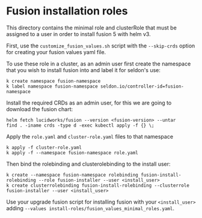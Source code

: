 # Fusion installation roles

This directory contains the minimal role and clusterRole that must be assigned to
a user in order to install fusion 5 with helm v3.

First, use the `customize_fusion_values.sh` script with the `--skip-crds` option for creating your fusion values yaml file.

To use these role in a cluster, as an admin user first create the namespace that you wish to
install fusion into and label it for seldon's use:

```
k create namespace fusion-namespace
k label namespace fusion-namespace seldon.io/controller-id=fusion-namespace
```

Install the required CRDs as an admin user, for this we are going to download the fusion chart:

```
helm fetch lucidworks/fusion --version <fusion-version> --untar
find . -iname crds -type d -exec kubectl apply -f {} \;
```

Apply the `role.yaml` and `cluster-role.yaml` files to that namespace

```
k apply -f cluster-role.yaml
k apply -f --namespace fusion-namespace role.yaml
```

Then bind the rolebinding and clusterolebinding to the install user:

```
k create --namespace fusion-namespace rolebinding fusion-install-rolebinding --role fusion-installer --user <install_user>
k create clusterrolebinding fusion-install-rolebinding --clusterrole fusion-installer --user <install_user>
```

Use your upgrade fusion script for installing fusion with your `<install_user>` adding `--values install-roles/fusion_values_minimal_roles.yaml`.
